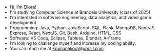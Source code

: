 - Hi, I’m Eliora!
- I'm studying Computer Science at Brandeis University (class of 2025)
- I’m interested in software engineering, data analytics, and video game development
- Programming: Java, Python, JavaScript, SQL, Flask, MongoDB, NodeJS, Express, React, NextJS, Git, Bash, Arduino, HTML, CSS
- Software: VS Code, Eclipse, Tableau, Blender, A-Frame
- I’m looking to challenge myself and increase my coding ability.
- You can reach me at krumaneliora@gmail.com

<!---
eliorakruman/eliorakruman is a ✨ special ✨ repository because its `README.md` (this file) appears on your GitHub profile.
You can click the Preview link to take a look at your changes.
--->

